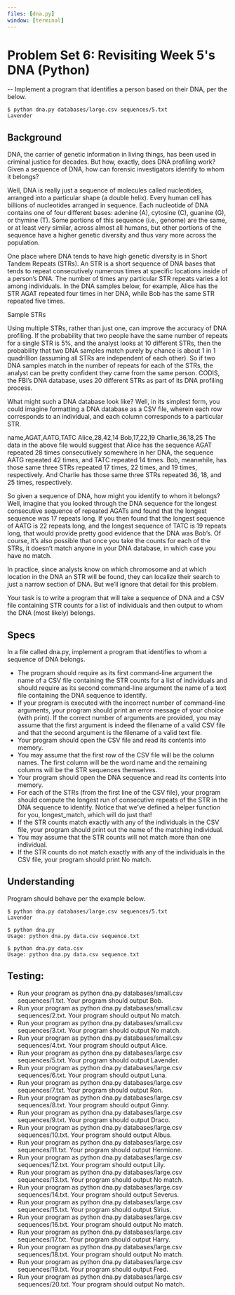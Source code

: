 ```yaml
---
files: [dna.py]
window: [terminal]
---
```


# Problem Set 6: Revisiting Week 5's DNA (Python)

-- Implement a program that identifies a person based on their DNA, per the below.
```
$ python dna.py databases/large.csv sequences/5.txt
Lavender
```
## Background
DNA, the carrier of genetic information in living things, has been used in criminal justice for decades. But how, exactly, does DNA profiling work? Given a sequence of DNA, how can forensic investigators identify to whom it belongs?

Well, DNA is really just a sequence of molecules called nucleotides, arranged into a particular shape (a double helix). Every human cell has billions of nucleotides arranged in sequence. Each nucleotide of DNA contains one of four different bases: adenine (A), cytosine (C), guanine (G), or thymine (T). Some portions of this sequence (i.e., genome) are the same, or at least very similar, across almost all humans, but other portions of the sequence have a higher genetic diversity and thus vary more across the population.

One place where DNA tends to have high genetic diversity is in Short Tandem Repeats (STRs). An STR is a short sequence of DNA bases that tends to repeat consecutively numerous times at specific locations inside of a person’s DNA. The number of times any particular STR repeats varies a lot among individuals. In the DNA samples below, for example, Alice has the STR AGAT repeated four times in her DNA, while Bob has the same STR repeated five times.

Sample STRs

Using multiple STRs, rather than just one, can improve the accuracy of DNA profiling. If the probability that two people have the same number of repeats for a single STR is 5%, and the analyst looks at 10 different STRs, then the probability that two DNA samples match purely by chance is about 1 in 1 quadrillion (assuming all STRs are independent of each other). So if two DNA samples match in the number of repeats for each of the STRs, the analyst can be pretty confident they came from the same person. CODIS, the FBI’s DNA database, uses 20 different STRs as part of its DNA profiling process.

What might such a DNA database look like? Well, in its simplest form, you could imagine formatting a DNA database as a CSV file, wherein each row corresponds to an individual, and each column corresponds to a particular STR.

name,AGAT,AATG,TATC
Alice,28,42,14
Bob,17,22,19
Charlie,36,18,25
The data in the above file would suggest that Alice has the sequence AGAT repeated 28 times consecutively somewhere in her DNA, the sequence AATG repeated 42 times, and TATC repeated 14 times. Bob, meanwhile, has those same three STRs repeated 17 times, 22 times, and 19 times, respectively. And Charlie has those same three STRs repeated 36, 18, and 25 times, respectively.

So given a sequence of DNA, how might you identify to whom it belongs? Well, imagine that you looked through the DNA sequence for the longest consecutive sequence of repeated AGATs and found that the longest sequence was 17 repeats long. If you then found that the longest sequence of AATG is 22 repeats long, and the longest sequence of TATC is 19 repeats long, that would provide pretty good evidence that the DNA was Bob’s. Of course, it’s also possible that once you take the counts for each of the STRs, it doesn’t match anyone in your DNA database, in which case you have no match.

In practice, since analysts know on which chromosome and at which location in the DNA an STR will be found, they can localize their search to just a narrow section of DNA. But we’ll ignore that detail for this problem.

Your task is to write a program that will take a sequence of DNA and a CSV file containing STR counts for a list of individuals and then output to whom the DNA (most likely) belongs.

## Specs
In a file called dna.py, implement a program that identifies to whom a sequence of DNA belongs.

- The program should require as its first command-line argument the name of a CSV file containing the STR counts for a list of individuals and should require as its second command-line argument the name of a text file containing the DNA sequence to identify.
- If your program is executed with the incorrect number of command-line arguments, your program should print an error message of your choice (with print). If the correct number of arguments are provided, you may assume that the first argument is indeed the filename of a valid CSV file and that the second argument is the filename of a valid text file.
- Your program should open the CSV file and read its contents into memory.
- You may assume that the first row of the CSV file will be the column names. The first column will be the word name and the remaining columns will be the STR sequences themselves.
- Your program should open the DNA sequence and read its contents into memory.
- For each of the STRs (from the first line of the CSV file), your program should compute the longest run of consecutive repeats of the STR in the DNA sequence to identify. Notice that we’ve defined a helper function for you, longest_match, which will do just that!
- If the STR counts match exactly with any of the individuals in the CSV file, your program should print out the name of the matching individual.
- You may assume that the STR counts will not match more than one individual.
- If the STR counts do not match exactly with any of the individuals in the CSV file, your program should print No match.

## Understanding
Program should behave per the example below.
```
$ python dna.py databases/large.csv sequences/5.txt
Lavender
```
```
$ python dna.py
Usage: python dna.py data.csv sequence.txt
```
```
$ python dna.py data.csv
Usage: python dna.py data.csv sequence.txt
```

## Testing:
- Run your program as python dna.py databases/small.csv sequences/1.txt. Your program should output Bob.
- Run your program as python dna.py databases/small.csv sequences/2.txt. Your program should output No match.
- Run your program as python dna.py databases/small.csv sequences/3.txt. Your program should output No match.
- Run your program as python dna.py databases/small.csv sequences/4.txt. Your program should output Alice.
- Run your program as python dna.py databases/large.csv sequences/5.txt. Your program should output Lavender.
- Run your program as python dna.py databases/large.csv sequences/6.txt. Your program should output Luna.
- Run your program as python dna.py databases/large.csv sequences/7.txt. Your program should output Ron.
- Run your program as python dna.py databases/large.csv sequences/8.txt. Your program should output Ginny.
- Run your program as python dna.py databases/large.csv sequences/9.txt. Your program should output Draco.
- Run your program as python dna.py databases/large.csv sequences/10.txt. Your program should output Albus.
- Run your program as python dna.py databases/large.csv sequences/11.txt. Your program should output Hermione.
- Run your program as python dna.py databases/large.csv sequences/12.txt. Your program should output Lily.
- Run your program as python dna.py databases/large.csv sequences/13.txt. Your program should output No match.
- Run your program as python dna.py databases/large.csv sequences/14.txt. Your program should output Severus.
- Run your program as python dna.py databases/large.csv sequences/15.txt. Your program should output Sirius.
- Run your program as python dna.py databases/large.csv sequences/16.txt. Your program should output No match.
- Run your program as python dna.py databases/large.csv sequences/17.txt. Your program should output Harry.
- Run your program as python dna.py databases/large.csv sequences/18.txt. Your program should output No match.
- Run your program as python dna.py databases/large.csv sequences/19.txt. Your program should output Fred.
- Run your program as python dna.py databases/large.csv sequences/20.txt. Your program should output No match.

